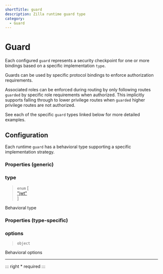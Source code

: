 ```yaml
---
shortTitle: guard
description: Zilla runtime guard type
category:
  - Guard
---
```


# Guard

Each configured `guard` represents a security checkpoint for one or more bindings based on a specific implementation `type`.

Guards can be used by specific protocol bindings to enforce authorization requirements.

Associated roles can be enforced during routing by only following routes `guarded` by specific role requirements when authorized. This implicitly supports falling through to lower privilege routes when `guarded` higher privilege routes are not authorized.

See each of the specific `guard` types linked below for more detailed examples.

## Configuration

Each runtime `guard` has a behavioral type supporting a specific implementation strategy.

### Properties (generic)

### type

> `enum` \[\
> ["jwt"](guard-jwt.md)\
> \]

Behavioral type

### Properties (type-specific)

### options

> `object`

Behavioral options

---

::: right
\* required
:::

